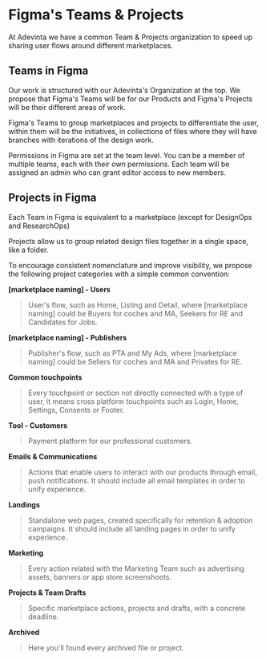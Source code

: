 # Figma's Teams & Projects
At Adevinta we have a common Team & Projects organization to speed up sharing user flows around different marketplaces.

## Teams in Figma
Our work is structured with our Adevinta's Organization at the top. We propose that Figma's Teams will be for our Products and Figma's Projects will be their different areas of work.

Figma's Teams to group marketplaces and projects to differentiate the user, within them will be the initiatives, in collections of files where they will have branches with iterations of the design work.

Permissions in Figma are set at the team level. You can be a member of multiple teams, each with their own permissions. Each team will be assigned an admin who can grant editor access to new members.

## Projects in Figma
Each Team in Figma is equivalent to a marketplace (except for DesignOps and ResearchOps)

Projects allow us to group related design files together in a single space, like a folder.

To encourage consistent nomenclature and improve visibility, we propose the following project categories with a simple common convention:

**[marketplace naming] - Users**
> User's flow, such as Home, Listing and Detail, where [marketplace naming] could be Buyers for coches and MA, Seekers for RE and Candidates for Jobs. 

**[marketplace naming] - Publishers** 
> Publisher's flow, such as PTA and My Ads, where [marketplace naming] could be Sellers for coches and MA and Privates for RE.

**Common touchpoints**
> Every touchpoint or section not directly connected with a type of user, it means cross platform touchpoints such as Login, Home, Settings, Consents or Footer.

**Tool - Customers**
> Payment platform for our professional customers.

**Emails & Communications**
> Actions that enable users to interact with our products through email, push notifications. It should include all email templates in order to unify experience.

**Landings**
> Standalone web pages, created specifically for retention & adoption campaigns. It should include all landing pages in order to unify experience.

**Marketing**
> Every action related with the Marketing Team such as advertising assets, banners or app store screenshoots.

**Projects & Team Drafts**
> Specific marketplace actions, projects and drafts, with a concrete deadline.

**Archived** 
> Here you'll found every archived file or project.

